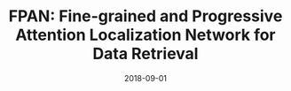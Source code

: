 ---
title: "FPAN: Fine-grained and Progressive Attention Localization Network for Data Retrieval"
collection: publications
category: manuscripts
permalink: /publication/2018-02-01-computer-network
#excerpt: 'This paper is about fixing template issue #693.'
date: 2018-09-01
venue: 'Computer networks'
paperurl: 'https://arxiv.org/pdf/1804.02056'
#citation: 'Your Name, You. (2024). &quot;Paper Title Number 3.&quot; <i>IEEE Global Communications Conference</i>. 1(3).'
---